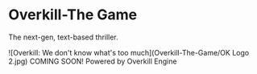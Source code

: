 # Overkill-The Game
The next-gen, text-based thriller.

![Overkill: We don't know what's too much](Overkill-The-Game/OK Logo 2.jpg)
COMING SOON!
Powered by Overkill Engine
